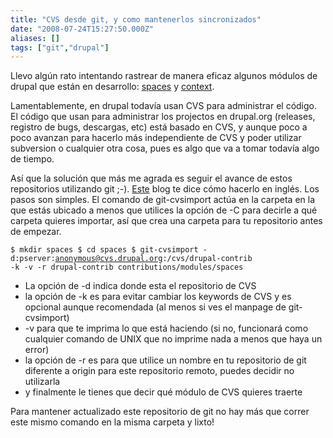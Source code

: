 ```yaml
---
title: "CVS desde git, y como mantenerlos sincronizados"
date: "2008-07-24T15:27:50.000Z"
aliases: []
tags: ["git","drupal"]
---
```


Llevo algún rato intentando rastrear de manera eficaz algunos módulos de drupal que están en desarrollo: <a href="http://drupal.org/project/spaces">spaces</a> y <a href="http://drupal.org/project/context">context</a>.

Lamentablemente, en drupal todavía usan CVS para administrar el código. El código que usan para administrar los projectos en drupal.org (releases, registro de bugs, descargas, etc) está basado en CVS, y aunque poco a poco avanzan para hacerlo más independiente de CVS y poder utilizar subversion o cualquier otra cosa, pues es algo que va a tomar todavía algo de tiempo.

Así que la solución que más me agrada es seguir el avance de estos repositorios utilizando git ;-). <a href="http://mikkel.hoegh.org/blog/2008/a_git_mirror_for_drupal_cvs">Este</a> blog te dice cómo hacerlo en inglés. Los pasos son simples. El comando de git-cvsimport actúa en la carpeta en la que estás ubicado a menos que utilices la opción de -C para decirle a qué carpeta quieres importar, así que crea una carpeta para tu repositorio antes de empezar.

<code>$ mkdir spaces
$ cd spaces
$ git-cvsimport -d:pserver:anonymous@cvs.drupal.org:/cvs/drupal-contrib -k -v -r drupal-contrib contributions/modules/spaces</code>

<ul>
<li>La opción de -d indica donde esta el repositorio de CVS</li>
<li>la opción de -k es para evitar cambiar los keywords de CVS y es opcional aunque recomendada (al menos si ves el manpage de git-cvsimport)</li>
<li>-v para que te imprima lo que está haciendo (si no, funcionará como cualquier comando de UNIX que no imprime nada a menos que haya un error)</li>
<li>la opción de -r es para que utilice un nombre en tu repositorio de git diferente a origin para este repositorio remoto, puedes decidir no utilizarla</li>
<li>y finalmente le tienes que decir qué módulo de CVS quieres traerte</li>
</ul>

Para mantener actualizado este repositorio de git no hay más que correr este mismo comando en  la misma carpeta y lixto!